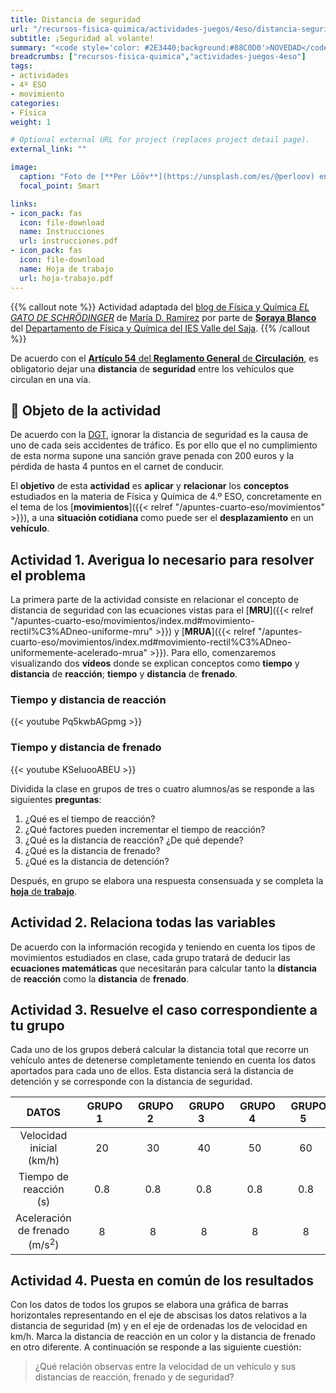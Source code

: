 ```yaml
---
title: Distancia de seguridad
url: "/recursos-fisica-quimica/actividades-juegos/4eso/distancia-seguridad"
subtitle: ¡Seguridad al volante!
summary: "<code style='color: #2E3440;background:#88C0D0'>NOVEDAD</code><br>¡Seguridad al volante!"
breadcrumbs: ["recursos-fisica-quimica","actividades-juegos-4eso"]
tags:
- actividades
- 4º ESO
- movimiento
categories:
- Física
weight: 1

# Optional external URL for project (replaces project detail page).
external_link: ""

image:
  caption: "Foto de [**Per Lööv**](https://unsplash.com/es/@perloov) en [Unsplash](https://unsplash.com)"
  focal_point: Smart

links:
- icon_pack: fas
  icon: file-download
  name: Instrucciones
  url: instrucciones.pdf
- icon_pack: fas
  icon: file-download
  name: Hoja de trabajo
  url: hoja-trabajo.pdf
---
```


{{% callout note %}}
Actividad adaptada del [blog de Física y Química *EL GATO DE SCHRÖDINGER*](https://www3.gobiernodecanarias.org/medusa/ecoblog/mramrodp/?p=3306) de [María D. Ramírez](https://twitter.com/Maria_fyq2000) por parte de [**Soraya Blanco**](https://twitter.com/BlancoSoraya) del [Departamento de Física y Química del IES Valle del Saja](http://www.fqsaja.com).
{{% /callout %}}

De acuerdo con el [**Artículo 54** del **Reglamento General** de **Circulación**](https://www.boe.es/buscar/act.php?id=BOE-A-2003-23514&p=20211221&tn=1#a54), es obligatorio dejar una **distancia** de **seguridad** entre los vehículos que circulan en una vía.

## 🎯 Objeto de la actividad

De acuerdo con la [DGT](https://www.dgt.es/inicio/), ignorar la distancia de seguridad es la causa de uno de cada seis accidentes de tráfico. Es por ello que el no cumplimiento de esta norma supone una sanción grave penada con 200 euros y la pérdida de hasta 4 puntos en el carnet de conducir.

El **objetivo** de esta **actividad** es **aplicar** y **relacionar** los **conceptos** estudiados en la materia de Física y Química de 4.º ESO, concretamente en el tema de los [**movimientos**]({{< relref "/apuntes-cuarto-eso/movimientos" >}}), a una **situación cotidiana** como puede ser el **desplazamiento** en un **vehículo**.

## Actividad 1. Averigua lo necesario para resolver el problema

La primera parte de la actividad consiste en relacionar el concepto de distancia de seguridad con las ecuaciones vistas para el [**MRU**]({{< relref "/apuntes-cuarto-eso/movimientos/index.md#movimiento-rectil%C3%ADneo-uniforme-mru" >}}) y [**MRUA**]({{< relref "/apuntes-cuarto-eso/movimientos/index.md#movimiento-rectil%C3%ADneo-uniformemente-acelerado-mrua" >}}). Para ello, comenzaremos visualizando dos **vídeos** donde se explican conceptos como **tiempo** y **distancia** de **reacción**; **tiempo** y **distancia** de **frenado**.

### Tiempo y distancia de reacción

{{< youtube Pq5kwbAGpmg >}}

### Tiempo y distancia de frenado

{{< youtube KSeIuooABEU >}}

Dividida la clase en grupos de tres o cuatro alumnos/as se responde a las siguientes **preguntas**:

1. ¿Qué es el tiempo de reacción?
2. ¿Qué factores pueden incrementar el tiempo de reacción?
3. ¿Qué es la distancia de reacción? ¿De qué depende?
4. ¿Qué es la distancia de frenado?
5. ¿Qué es la distancia de detención?

Después, en grupo se elabora una respuesta consensuada y se completa la [**hoja** de **trabajo**](hoja-trabajo.pdf).

## Actividad 2. Relaciona todas las variables

De acuerdo con la información recogida y teniendo en cuenta los tipos de movimientos estudiados en clase, cada grupo tratará de deducir las **ecuaciones matemáticas** que necesitarán para calcular tanto la **distancia** de **reacción** como la **distancia** de **frenado**.

## Actividad 3. Resuelve el caso correspondiente a tu grupo

Cada uno de los grupos deberá calcular la distancia total que recorre un vehículo antes de detenerse completamente teniendo en cuenta los datos aportados para cada uno de ellos. Esta distancia será la distancia de detención y se corresponde con la distancia de seguridad.

| DATOS | &nbsp;&nbsp;GRUPO 1&nbsp;&nbsp; | &nbsp;&nbsp;GRUPO 2&nbsp;&nbsp; | &nbsp;&nbsp;GRUPO 3&nbsp;&nbsp; | &nbsp;&nbsp;GRUPO 4&nbsp;&nbsp; | &nbsp;&nbsp;GRUPO 5&nbsp;&nbsp; |
| :---: | :---: | :---: | :---: | :---: | :---: |
| Velocidad inicial (km/h) | 20 | 30 | 40 | 50 | 60 |
| Tiempo de reacción (s) | 0.8 | 0.8 | 0.8 | 0.8 | 0.8 |
| Aceleración de frenado (m/s<sup>2</sup>) | 8 | 8 | 8 | 8 | 8 |

## Actividad 4. Puesta en común de los resultados

Con los datos de todos los grupos se elabora una gráfica de barras horizontales representando en el eje de abscisas los datos relativos a la distancia de seguridad (m) y en el eje de ordenadas los de velocidad en km/h. Marca la distancia de reacción en un color y la distancia de frenado en otro diferente.
A continuación se responde a las siguiente cuestión:

> ¿Qué relación observas entre la velocidad de un vehículo y sus distancias de reacción, frenado y de seguridad?